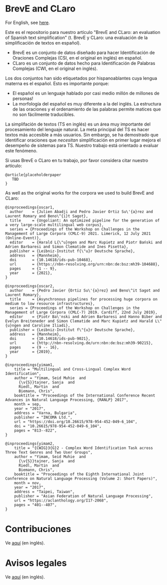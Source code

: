# BrevE and CLaro

For English, see [here](./README.md).

Este es el repositorio para nuestro artículo "BrevE and CLaro: an evaluation of Spanish text simplification" (t. BrevE y CLaro: una evaluación de la simplificación de textos en español). 
- BrevE es un conjunto de datos diseñado para hacer Identificación de Oraciones Complejas (CSI, en el original en inglés) en español.
- CLaro es un conjunto de datos hecho para Identificación de Palabras Complejas (CWI, en el original en inglés).

Los dos conjuntos han sido etiquetados por hispanoablantes cuya lengua materna es el español. Esto es importante porque:

- El español es un lenguaje hablado por casi medio millón de millones de personas!
- La morfología del español es muy diferente a la del inglés. La estructura de las oraciones y el ordenamiento de las palabras permite matices que no son fácilmente traducibles. 

La simplifación de textos (TS en inglés) es un área muy importante del procesamiento del lenguaje natural. La meta principal del TS es hacer textos más accesible a más usuarios. 
Sin embargo, se ha demostrado que identificar oraciones que _necesitan_ simplificación en primer lugar mejora el desempeño de sistemas para TS. 
Nuestro trabajo está orientado a evaluar este fenómeno.

Si usas BrevE o CLaro en tu trabajo, por favor considera citar nuestro artículo:
```
@article{placeholderpaper
   TBD
}
```

As well as the original works for the corpora we used to build BrevE and CLaro:

```
@inproceedings{oscar1,
  author    = {Julien Abadji and Pedro Javier Ortiz Su\'{a}rez and Laurent Romary and Beno\^{i}t Sagot},
  title     = {Ungoliant: An optimized pipeline for the generation of a very large-scale multilingual web corpus},
  series = {Proceedings of the Workshop on Challenges in the Management of Large Corpora (CMLC-9) 2021. Limerick, 12 July 2021 (Online-Event)},
  editor    = {Harald L{\"u}ngen and Marc Kupietz and Piotr Bański and Adrien Barbaresi and Simon Clematide and Ines Pisetta},
  publisher = {Leibniz-Institut f{\"u}r Deutsche Sprache},
  address   = {Mannheim},
  doi       = {10.14618/ids-pub-10468},
  url       = {https://nbn-resolving.org/urn:nbn:de:bsz:mh39-104688},
  pages     = {1 -- 9},
  year      = {2021},
}

@inproceedings{oscar2,
  author    = {Pedro Javier {Ortiz Su\'{a}rez} and Beno\^it Sagot and Laurent Romary},
  title     = {Asynchronous pipelines for processing huge corpora on medium to low resource infrastructures},
  series = {Proceedings of the Workshop on Challenges in the Management of Large Corpora (CMLC-7) 2019. Cardiff, 22nd July 2019},
  editor    = {Piotr Ba\'nski and Adrien Barbaresi and Hanno Biber and Evelyn Breiteneder and Simon Clematide and Marc Kupietz and Harald L\"{u}ngen and Caroline Iliadi},
  publisher = {Leibniz-Institut f\"{u}r Deutsche Sprache},
  address   = {Mannheim},
  doi       = {10.14618/ids-pub-9021},
  url       = {http://nbn-resolving.de/urn:nbn:de:bsz:mh39-90215},
  pages     = {9 -- 16},
  year      = {2019},
}

@inproceedings{yimam1,
    title = "Multilingual and Cross-Lingual Complex Word Identification",
    author = "Yimam, Seid Muhie  and
      {\v{S}}tajner, Sanja  and
      Riedl, Martin  and
      Biemann, Chris",
    booktitle = "Proceedings of the International Conference Recent Advances in Natural Language Processing, {RANLP} 2017",
    month = sep,
    year = "2017",
    address = "Varna, Bulgaria",
    publisher = "INCOMA Ltd.",
    url = "https://doi.org/10.26615/978-954-452-049-6_104",
    doi = "10.26615/978-954-452-049-6_104",
    pages = "813--822",
}

@inproceedings{yimam2,
    title = "{CWIG}3{G}2 - Complex Word Identification Task across Three Text Genres and Two User Groups",
    author = "Yimam, Seid Muhie  and
      {\v{S}}tajner, Sanja  and
      Riedl, Martin  and
      Biemann, Chris",
    booktitle = "Proceedings of the Eighth International Joint Conference on Natural Language Processing (Volume 2: Short Papers)",
    month = nov,
    year = "2017",
    address = "Taipei, Taiwan",
    publisher = "Asian Federation of Natural Language Processing",
    url = "https://aclanthology.org/I17-2068",
    pages = "401--407",
}

```

# Contribuciones

Ve [aquí](./CONTRIBUTING.md) (en inglés).

# Avisos legales

Ve [aquí](./NOTICE.md) (en inglés).
